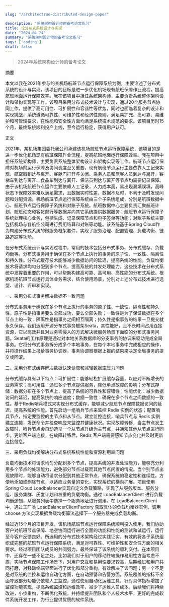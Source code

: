 ```yaml
---

slug: "/architectrue-distributed-design-paper"

description: "系统架构设计师的备考论文练习"
title: 论分布式系统设计与实现
date: "2024-04-24"
summary: "系统架构设计师的备考论文练习"
tags: ['coding']
draft: false
---
```


> 2024年系统架构设计师的备考论文

摘要

本文以我在2021年参与的某机场航班节点运行保障系统为例，主要论述了分布式系统的设计与实现，该项目的目标是进一步优化机场现有航班保障作业流程，提高航班地面运行保障效率。我在该项目中担任系统架构师，主要负责系统整体架构设计和架构实现等工作。该项目采用分布式技术设计与实现，通过20个服务节点协同工作，提供了高可用性、可扩展性和容错性等优势，同时也面临着复杂的设计和实现挑战，系统遵循可靠性、可维护性和经济性原则，满足易扩充、高可靠、易维护和可管理要求，在性能和安全性方面均满足系统技术规范的要求。该项目历时15个月，最终系统顺利投产上线，至今运行稳定，获得用户认可。

正文

2021年，某机场集团委托我公司承建该机场航班节点运行保障系统，该项目的是进一步优化机场现有航班保障作业流程，提高航班地面运行保障效率。我在项目中担任系统架构师，主要负责系统整体架构设计和架构实现等工作。航班节点运行保障对机场的运行保障及协同调度至关重要，现有航班节点运行主要依靠人工记录实现，航空器到达与离开、客舱门打开与关闭、乘务人员和旅客人员到达与离开，客梯车到达与离开、食品车到达与离开、保洁员到达与离开等节点均需要记录保障。由于该机场航班节点运作主要依赖人工记录，人力成本高，易出现漏填误填，高峰状态下保障效率难以满足需求，且数据实时性差，数据不及时，不利于及时发现问题和分配资源。机场航班节点运行保障系统由三个子系统组成，分别是航班数据中心、航班节点运行保障子系统和对账子系统。航班数据中心主要负责汇聚航班计划、航班动态和客货邮行等数据并向其它系统提供数据服务；航班节点运行保障子系统处理核心业务，包括生成、记录保障节点和电子签单等功能；对账子系统主要包括机场与各航空公司进行费用结算和对账等功能。该系统基于Spring Cloud作为构建分布式系统的微服务框架套件，实现了服务治理、配置管理、负载均衡、链路追踪等功能。

在分布式系统设计与实现过程中，常用的技术包括分布式事务、分布式缓存、负载均衡等。分布式事务用于确保在多个节点上执行的事务的原子性、一致性、隔离性和持久性。分布式缓存技术能够减少数据访问的延迟，提高系统的性能。负载均衡技术将请求均匀分配到多个节点，提高系统的并发处理能力。这些技术在分布式系统中发挥着重要的作用，可以帮助构建高可靠、高可用、高性能的分布式系统。根据机场航班节点运行具体业务需求，结合使用场景，分别对上述分布式技术进行选型、设计、评审和实现。

一、采用分布式事务解决数据不一致问题

分布式事务用于确保在多个节点上执行的事务的原子性、一致性、隔离性和持久性。原子性是指事务要么全部成功，要么全部失败；一致性是为了保证数据在多个节点上的一致；隔离性是指事务之间相互隔离；持久性是指事务的结果一旦提交就永久保存。我们选用开源分布式事务框架Seata，其性能好，且不长时间占用连接资源，它以高效并且对业务零侵入的方式解决微服务场景下面临的分布式事务问题。Seata的工作原理是通过对本地关系数据库的分支事务的协调来驱动完成全局事务。它将分布式事务拆分成多个本地事务，在每个本地事务中完成相应的操作，并将操作结果上报给事务协调器。事务协调器根据上报的结果来决定全局事务的提交或回滚。

二、采用分布式缓存解决数据快速读取和减轻数据库压力问题

分布式缓存具有以下特点：可扩展性：能够轻松扩展缓存容量，以应对不断增长的业务需求；高可用性：通过多个节点提供服务，降低单点故障的影响；分布式存储：数据分布在多个节点上，提高了系统的可靠性和容错性；性能优化：减少数据访问的延迟，提高系统的响应速度；数据一致性：确保在多个节点之间数据的一致性。基于Redis哨兵模式来实现分布式缓存，能够减少航班节点保障数据访问的延迟，提高系统的性能。首先启动一组哨兵节点来监控 Redis 实例的状态；配置哨兵节点，指定要监控的主节点和从节点。建立监控连接，哨兵节点与 Redis 实例建立连接，发送命令并检查响应来监控其健康状况。实现故障转移，当主节点发生故障时，哨兵节点会自动选举一个从节点升级为主节点，并通知其他从节点进行同步。更新客户端连接，在故障转移后，Redis 客户端需要感知节点变化并及时更新连接信息。

三、采用负载均衡解决分布式系统系统性能和资源利用率问题

负载均衡技术将请求均匀分配到多个节点，提高系统的并发处理能力，能够充分利用多个节点的处理能力，避免部分节点过载而其他节点闲置的情况。当个别节点出现故障时，能够自动将请求分配到其他正常节点，确保系统的稳定性和连续性。方便地添加或删除节点，以适应业务量的变化，实现系统的横向扩展。项目使用Spring Cloud Loadbalancer实现自定义负载策略，实现了从服务版本、服务分组、服务集群、灰度计划和权重的负载均衡。通过 LoadBalancerClient 进行负载均衡逻辑，从服务列表中选择一个服务地址进行调用。在 LoadBalancerClient 中，通过工厂类 LoadBalancerClientFactory 获取具体的负载均衡器实例，调用 choose 方法实现根据负载均衡算法选择下一个服务器完成负载均衡。

经过近15个月的项目开发，该机场航班节点运行保障系统顺利投入使用，我们协助客户对航班节点保障、地空协同运行进行全面的功能和性能的测试和试运行，运行至今客户反馈良好。所选用的分布式技术架构经过实践证实，有效的将各子系统组织成完整的航班节点运行保障系统，满足对可靠性、可维护性和安全性方面的相关要求。经过项目团队成员的共同努力，最终保证了该系统的顺利交付。在本项目中，还存在一些不足之处，比如我们对于用户的移动终端操作易用性方面考虑不周，实际节点保障工作场景下，对用户交互和易用性要求较高，后期经过和用户共同打磨，对移动终端界面进行了优化和部分重构，有效解决了该问题；另一个不足是对系统的监控和运维自动化方面，在自动预警和告警方面，系统覆盖的指标不全面导致部分功能仍依赖人工监控，通过使用自动化运维工具，针对具体指标增加了监控功能实现，提高系统监控和运维效率，减少了运维人员成本。后续我们将持续改进，小步重构，不断优化系统，并持续提升团队和个人技术水平，更好的完成软件系统开发工作，为行业提供优质的软件系统。